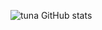 ![tuna GitHub stats](https://github-readme-stats.vercel.app/api?username=tuna2134&show_icons=true&theme=radical)
